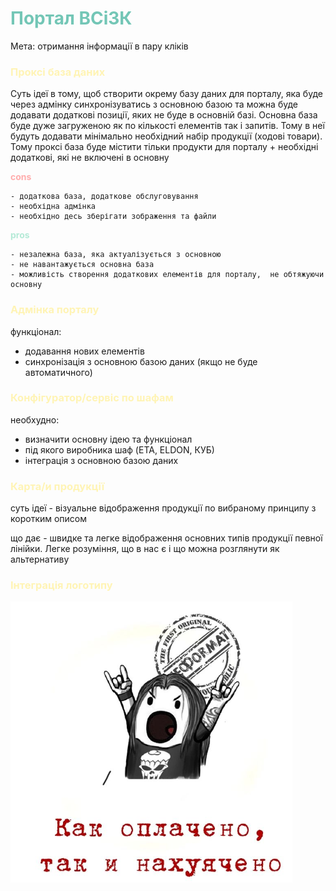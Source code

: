 <h1 style="color: #73C6B6"> Портал ВСіЗК</h1>
Мета: отримання інформації в пару кліків

<h3 style="color: #FFF4B5">Проксі база даних</h3>

Суть ідеї в тому, щоб створити окрему базу даних для порталу, яка буде через адмінку синхронізуватись з основною базою та можна буде додавати додаткові позиції, яких не буде в основній базі.
Основна база буде дуже загруженою як по кількості елементів так і запитів. Тому в неї будуть додавати мінімально необхідний набір продукції (ходові товари).
Тому проксі база буде містити тільки продукти для порталу + необхідні додаткові, які не включені в основну

<span style="color: #FFADAD">**cons**</span>

    - додаткова база, додаткове обслуговування
    - необхідна адмінка
    - необхідно десь зберігати зображення та файли

<span style="color: #B5EAD7">**pros**</span>

    - незалежна база, яка актуалізується з основною
    - не навантажується основна база
    - можливість створення додаткових елементів для порталу,  не обтяжуючи основну

<h3 style="color: #FFF4B5">Адмінка порталу</h3>

функціонал:

- додавання нових елементів
- синхронізація з основною базою даних (якщо не буде автоматичного)

<h3 style="color: #FFF4B5">Конфігуратор/сервіс по шафам</h3>

необхудно:

- визначити основну ідею та функціонал
- під якого виробника шаф (ETA, ELDON, КУБ)
- інтеграція з основною базою даних

<h3 style="color: #FFF4B5">Карта/и продукції</h3>

суть ідеї - візуальне відображення продукції по вибраному принципу з коротким описом

що дає - швидке та легке відображення основних типів продукції певної лінійки. Легке розуміння, що в нас є і що можна розглянути як альтернативу

<h3 style="color: #FFF4B5">Інтеграція логотипу</h3>

![alt text](image.png)
